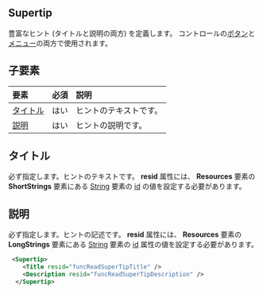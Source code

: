 ﻿## Supertip
豊富なヒント (タイトルと説明の両方) を定義します。 コントロールの[ボタン](./button.md)と[メニュー](./menu-control.md)の両方で使用されます。 

## 子要素
|  要素 |  必須  |  説明  |
|:-----|:-----|:-----|
|  [タイトル](#タイトル)        | はい |   ヒントのテキストです。         |
|  [説明](#説明)  | はい |  ヒントの説明です。    |

## タイトル
必ず指定します。ヒントのテキストです。 **resid** 属性には、 **Resources** 要素の **ShortStrings** 要素にある [String](./resources.md#shortstrings) 要素の [id](./resources.md) の値を設定する必要があります。

## 説明
必ず指定します。ヒントの記述です。 **resid** 属性には、 **Resources** 要素の **LongStrings** 要素にある [String](./resources.md#longstrings) 要素の [id](./resources.md) 属性の値を設定する必要があります。

```xml
 <Supertip>
    <Title resid="funcReadSuperTipTitle" />
    <Description resid="funcReadSuperTipDescription" />
  </Supertip>
```